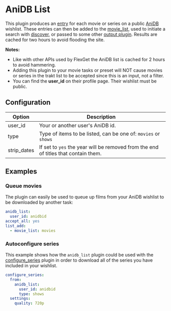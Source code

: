 # AniDB List

This plugin produces an [entry](/Entry) for each movie or series on a public [AniDB](http://www.anidb.net) wishlist. These entries can then be added to the [movie_list](/Plugins/List/movie_list), used to initiate a search with [discover](/discover), or passed to some other [output plugin](/Plugins#Outputs). Results are cached for two hours to avoid flooding the site.

**Notes:** 

 * Like with other APIs used by FlexGet the AniDB list is cached for 2 hours to avoid hammering.
 * Adding this plugin to your movie tasks or preset will NOT cause movies or series in the trakt list to be accepted since this is an input, not a filter.
 * You can find the **user_id** on their profile page. Their wishlist must be public.

## Configuration

| Option | Description |
| --- | --- |
| user_id | Your or another user's AniDB id.|
| type |Type of items to be listed, can be one of: `movies` or `shows` |
| strip_dates | If set to `yes` the year will be removed from the end of titles that contain them. |

## Examples

### Queue movies

The plugin can easily be used to queue up films from your AniDB wishlist to be downloaded by another task:

```yaml
anidb_list:
  user_id: anidbid
accept_all: yes
list_add:
  - movie_list: movies
```

### Autoconfigure series

This example shows how the `anidb_list` plugin could be used with the [configure_series](/Plugins/configure_series) plugin in order to download all of the series you have included in your wishlist.

```yaml
configure_series:
  from:
    anidb_list:
      user_id: anidbid
      type: shows
  settings:
    quality: 720p
```